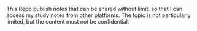 This Repo publish notes that can be shared without limit, so that I can access my study notes from other platforms.
The topic is not particularly limited, but the content must not be confidential.

